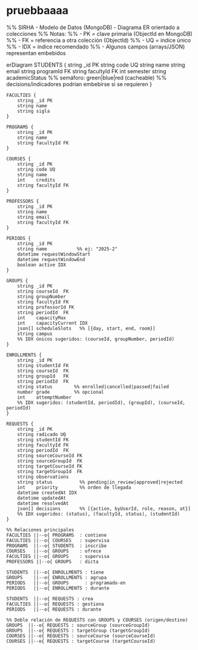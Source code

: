 # pruebbaaaa

%% SIRHA - Modelo de Datos (MongoDB) - Diagrama ER orientado a colecciones
%% Notas:
%% - PK = clave primaria (ObjectId en MongoDB)
%% - FK = referencia a otra colección (ObjectId)
%% - UQ = índice único
%% - IDX = índice recomendado
%% - Algunos campos (arrays/JSON) representan embebidos

erDiagram
    STUDENTS {
        string _id PK
        string code UQ
        string name
        string email
        string programId FK
        string facultyId FK
        int    semester
        string academicStatus  %% semáforo: green|blue|red (cacheable)
        %% decisions/indicadores podrían embebirse si se requieren
    }

    FACULTIES {
        string _id PK
        string name
        string sigla
    }

    PROGRAMS {
        string _id PK
        string name
        string facultyId FK
    }

    COURSES {
        string _id PK
        string code UQ
        string name
        int    credits
        string facultyId FK
    }

    PROFESSORS {
        string _id PK
        string name
        string email
        string facultyId FK
    }

    PERIODS {
        string _id PK
        string name           %% ej: "2025-2"
        datetime requestWindowStart
        datetime requestWindowEnd
        boolean active IDX
    }

    GROUPS {
        string _id PK
        string courseId  FK
        string groupNumber
        string facultyId FK
        string professorId FK
        string periodId  FK
        int    capacityMax
        int    capacityCurrent IDX
        json[] scheduleSlots   %% [{day, start, end, room}]
        string campus
        %% IDX únicos sugeridos: (courseId, groupNumber, periodId)
    }

    ENROLLMENTS {
        string _id PK
        string studentId FK
        string courseId  FK
        string groupId   FK
        string periodId  FK
        string status        %% enrolled|cancelled|passed|failed
        number grade         %% opcional
        int    attemptNumber
        %% IDX sugeridos: (studentId, periodId), (groupId), (courseId, periodId)
    }

    REQUESTS {
        string _id PK
        string radicado UQ
        string studentId FK
        string facultyId FK
        string periodId  FK
        string sourceCourseId FK
        string sourceGroupId  FK
        string targetCourseId FK
        string targetGroupId  FK
        string observations
        string status          %% pending|in_review|approved|rejected
        int    priority        %% orden de llegada
        datetime createdAt IDX
        datetime updatedAt
        datetime resolvedAt
        json[] decisions       %% [{action, byUserId, role, reason, at}]
        %% IDX sugeridos: (status), (facultyId, status), (studentId)
    }

    %% Relaciones principales
    FACULTIES ||--o{ PROGRAMS  : contiene
    FACULTIES ||--o{ COURSES   : supervisa
    PROGRAMS  ||--o{ STUDENTS  : inscribe
    COURSES   ||--o{ GROUPS    : ofrece
    FACULTIES ||--o{ GROUPS    : supervisa
    PROFESSORS ||--o{ GROUPS   : dicta

    STUDENTS  ||--o{ ENROLLMENTS : tiene
    GROUPS    ||--o{ ENROLLMENTS : agrupa
    PERIODS   ||--o{ GROUPS      : programado-en
    PERIODS   ||--o{ ENROLLMENTS : durante

    STUDENTS  ||--o{ REQUESTS : crea
    FACULTIES ||--o{ REQUESTS : gestiona
    PERIODS   ||--o{ REQUESTS : durante

    %% Doble relación de REQUESTS con GROUPS y COURSES (origen/destino)
    GROUPS  ||--o{ REQUESTS : sourceGroup (sourceGroupId)
    GROUPS  ||--o{ REQUESTS : targetGroup (targetGroupId)
    COURSES ||--o{ REQUESTS : sourceCourse (sourceCourseId)
    COURSES ||--o{ REQUESTS : targetCourse (targetCourseId)
